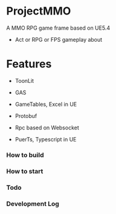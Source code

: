 # ProjectMMO
A MMO RPG game frame based on UE5.4
- Act or RPG or FPS gameplay about

# Features

- ToonLit
- GAS
- GameTables, Excel in UE

- Protobuf
- Rpc based on Websocket
- PuerTs, Typescript in UE

### How to build

### How to start

### Todo

### Development Log

